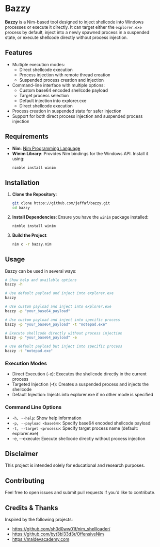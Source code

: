 
# Bazzy
**Bazzy** is a Nim-based tool designed to inject shellcode into Windows processes or execute it directly. It can target either the `explorer.exe` process by default, inject into a newly spawned process in a suspended state, or execute shellcode directly without process injection.

## Features
- Multiple execution modes:
  - Direct shellcode execution
  - Process injection with remote thread creation
  - Suspended process creation and injection
- Command-line interface with multiple options:
  - Custom base64 encoded shellcode payload
  - Target process selection
  - Default injection into explorer.exe
  - Direct shellcode execution
- Process creation in suspended state for safer injection
- Support for both direct process injection and suspended process injection

## Requirements
- **Nim**: [Nim Programming Language](https://nim-lang.org/)
- **Winim Library**: Provides Nim bindings for the Windows API. Install it using:
  ```bash
  nimble install winim
  ```

## Installation
1. **Clone the Repository**:
   ```bash
   git clone https://github.com/jeffaf/bazzy.git
   cd bazzy
   ```
2. **Install Dependencies**:
   Ensure you have the `winim` package installed:
   ```bash
   nimble install winim
   ```
3. **Build the Project**:
   ```bash
   nim c -r bazzy.nim
   ```

## Usage
Bazzy can be used in several ways:

```bash
# Show help and available options
bazzy -h

# Use default payload and inject into explorer.exe
bazzy

# Use custom payload and inject into explorer.exe
bazzy -p "your_base64_payload"

# Use custom payload and inject into specific process
bazzy -p "your_base64_payload" -t "notepad.exe"

# Execute shellcode directly without process injection
bazzy -p "your_base64_payload" -e

# Use default payload but inject into specific process
bazzy -t "notepad.exe"
```
### Execution Modes
- Direct Execution (-e): Executes the shellcode directly in the current process
- Targeted Injection (-t): Creates a suspended process and injects the shellcode
- Default Injection: Injects into explorer.exe if no other mode is specified
### Command Line Options
- `-h, --help`: Show help information
- `-p, --payload <base64>`: Specify base64 encoded shellcode payload
- `-t, --target <process>`: Specify target process name (default: explorer.exe)
-  -e, --execute: Execute shellcode directly without process injection

## Disclaimer
This project is intended solely for educational and research purposes. 

## Contributing
Feel free to open issues and submit pull requests if you'd like to contribute.

## Credits & Thanks
Inspired by the following projects:
- https://github.com/sh3d0ww01f/nim_shellloader/
- https://github.com/byt3bl33d3r/OffensiveNim
- https://maldevacademy.com
```
